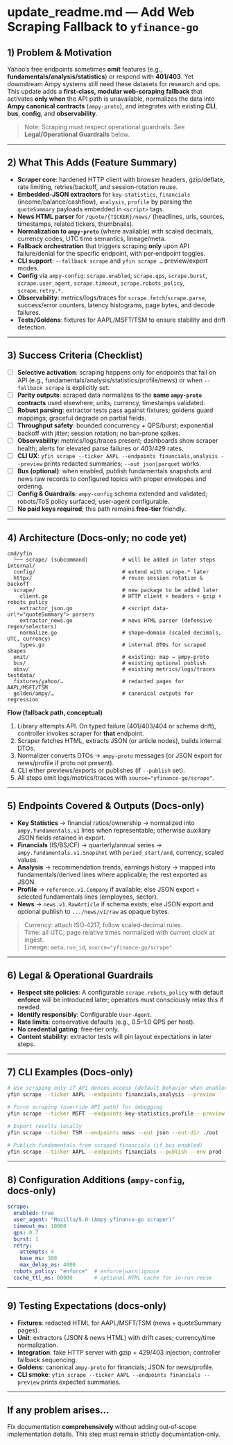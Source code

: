 
# update_readme.md — Add Web Scraping Fallback to `yfinance-go`

## 1) Problem & Motivation

Yahoo’s free endpoints sometimes **omit** features (e.g., **fundamentals/analysis/statistics**) or respond with **401/403**. Yet downstream Ampy systems still need these datasets for research and ops. This update adds a **first‑class, modular web‑scraping fallback** that activates **only when** the API path is unavailable, normalizes the data into **Ampy canonical contracts** (`ampy-proto`), and integrates with existing **CLI**, **bus**, **config**, and **observability**.

> Note: Scraping must respect operational guardrails. See **Legal/Operational Guardrails** below.

---

## 2) What This Adds (Feature Summary)

- **Scraper core**: hardened HTTP client with browser headers, gzip/deflate, rate limiting, retries/backoff, and session‑rotation reuse.
- **Embedded‑JSON extractors** for `key-statistics`, `financials` (income/balance/cashflow), `analysis`, `profile` by parsing the `quoteSummary` payloads embedded in `<script>` tags.
- **News HTML parser** for `/quote/{TICKER}/news/` (headlines, urls, sources, timestamps, related tickers, thumbnails).
- **Normalization to `ampy-proto`** (where available) with scaled decimals, currency codes, UTC time semantics, lineage/meta.
- **Fallback orchestration** that triggers scraping **only** upon API failure/denial for the specific endpoint, with per‑endpoint toggles.
- **CLI support**: `--fallback scrape` and `yfin scrape …` preview/export modes.
- **Config** via `ampy-config`: `scrape.enabled`, `scrape.qps`, `scrape.burst`, `scrape.user_agent`, `scrape.timeout`, `scrape.robots_policy`, `scrape.retry.*`.
- **Observability**: metrics/logs/traces for `scrape.fetch`/`scrape.parse`, success/error counters, latency histograms, page bytes, and decode failures.
- **Tests/Goldens**: fixtures for AAPL/MSFT/TSM to ensure stability and drift detection.

---

## 3) Success Criteria (Checklist)

- [ ] **Selective activation**: scraping happens only for endpoints that fail on API (e.g., fundamentals/analysis/statistics/profile/news) or when `--fallback scrape` is explicitly set.
- [ ] **Parity outputs**: scraped data normalizes to the **same `ampy-proto` contracts** used elsewhere; units, currency, timestamps validated.
- [ ] **Robust parsing**: extractor tests pass against fixtures; goldens guard mappings; graceful degrade on partial fields.
- [ ] **Throughput safety**: bounded concurrency + QPS/burst; exponential backoff with jitter; session rotation; no ban‑prone spikes.
- [ ] **Observability**: metrics/logs/traces present; dashboards show scraper health; alerts for elevated parse failures or 403/429 rates.
- [ ] **CLI UX**: `yfin scrape --ticker AAPL --endpoints financials,analysis --preview` prints redacted summaries; `--out json|parquet` works.
- [ ] **Bus (optional)**: when enabled, publish fundamentals snapshots and news raw records to configured topics with proper envelopes and ordering.
- [ ] **Config & Guardrails**: `ampy-config` schema extended and validated; robots/ToS policy surfaced; user-agent configurable.
- [ ] **No paid keys required**; this path remains **free‑tier** friendly.

---

## 4) Architecture (Docs‑only; no code yet)

```
cmd/yfin
  └── scrape/ (subcommand)           # will be added in later steps
internal/
  config/                            # extend with scrape.* later
  httpx/                             # reuse session rotation & backoff
  scrape/                            # new package to be added later
    client.go                        # HTTP client + headers + gzip + robots policy
    extractor_json.go                # <script data-url*="quoteSummary"> parsers
    extractor_news.go                # news HTML parser (defensive regex/selectors)
    normalize.go                     # shape→domain (scaled decimals, UTC, currency)
    types.go                         # internal DTOs for scraped shapes
  emit/                              # existing: map → ampy-proto
  bus/                               # existing optional publish
  obsv/                              # existing metrics/logs/traces
testdata/
  fixtures/yahoo/…                   # redacted pages for AAPL/MSFT/TSM
  golden/ampy/…                      # canonical outputs for regression
```

**Flow (fallback path, conceptual)**  
1) Library attempts API. On typed failure (401/403/404 or schema drift), controller invokes scraper for **that** endpoint.  
2) Scraper fetches HTML, extracts JSON (or article nodes), builds internal DTOs.  
3) Normalizer converts DTOs → `ampy-proto` messages (or JSON export for news/profile if proto not present).  
4) CLI either previews/exports or publishes (if `--publish` set).  
5) All steps emit logs/metrics/traces with `source="yfinance-go/scrape"`.

---

## 5) Endpoints Covered & Outputs (Docs‑only)

- **Key Statistics** → financial ratios/ownership → normalized into `ampy.fundamentals.v1` lines when representable; otherwise auxiliary JSON fields retained in export.
- **Financials** (IS/BS/CF) → quarterly/annual series → `ampy.fundamentals.v1.Snapshot` with `period_start/end`, currency, scaled values.
- **Analysis** → recommendation trends, earnings history → mapped into fundamentals/derived lines where applicable; the rest exported as JSON.
- **Profile** → `reference.v1.Company` if available; else JSON export + selected fundamentals lines (employees, sector).
- **News** → `news.v1.RawArticle` if schema exists; else JSON export and optional publish to `.../news/v1/raw` as opaque bytes.

> Currency: attach ISO‑4217, follow scaled‑decimal rules.  
> Time: all UTC; page relative times normalized with current clock at ingest.  
> Lineage: `meta.run_id`, `source="yfinance-go/scrape"`.

---

## 6) Legal & Operational Guardrails

- **Respect site policies**: A configurable `scrape.robots_policy` with default **enforce** will be introduced later; operators must consciously relax this if needed.  
- **Identify responsibly**: Configurable `User-Agent`.  
- **Rate limits**: conservative defaults (e.g., 0.5–1.0 QPS per host).  
- **No credential gating**: free‑tier only.  
- **Content stability**: extractor tests will pin layout expectations in later steps.

---

## 7) CLI Examples (Docs‑only)

```bash
# Use scraping only if API denies access (default behavior when enabled)
yfin scrape --ticker AAPL --endpoints financials,analysis --preview

# Force scraping (override API path) for debugging
yfin scrape --ticker MSFT --endpoints key-statistics,profile --preview --force

# Export results locally
yfin scrape --ticker TSM --endpoints news --out json --out-dir ./out

# Publish fundamentals from scraped financials (if bus enabled)
yfin scrape --ticker AAPL --endpoints financials --publish --env prod --topic-prefix ampy
```

---

## 8) Configuration Additions (`ampy-config`, docs‑only)

```yaml
scrape:
  enabled: true
  user_agent: "Mozilla/5.0 (Ampy yfinance-go scraper)"
  timeout_ms: 10000
  qps: 0.7
  burst: 1
  retry:
    attempts: 4
    base_ms: 300
    max_delay_ms: 4000
  robots_policy: "enforce"  # enforce|warn|ignore
  cache_ttl_ms: 60000       # optional HTML cache for in-run reuse
```

---

## 9) Testing Expectations (docs‑only)

- **Fixtures**: redacted HTML for AAPL/MSFT/TSM (news + quoteSummary pages).  
- **Unit**: extractors (JSON & news HTML) with drift cases; currency/time normalization.  
- **Integration**: fake HTTP server with gzip + 429/403 injection; controller fallback sequencing.  
- **Goldens**: canonical `ampy-proto` for financials; JSON for news/profile.  
- **CLI smoke**: `yfin scrape --ticker AAPL --endpoints financials --preview` prints expected summaries.

---

## If any problem arises…

Fix documentation **comprehensively** without adding out‑of‑scope implementation details. This step must remain strictly documentation‑only.
